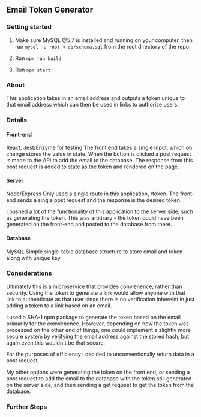 ## Email Token Generator

### Getting started

1. Make sure MySQL @5.7 is installed and running on your computer, then run ```mysql -u root < db/schema.sql``` from the root directory of the repo.

2. Run ```npm run build```

3. Run ```npm start```


### About
This application takes in an email address and outputs a token unique to that email address which can then be used in links to authorize users.

### Details
#### Front-end
React, Jest/Enzyme for testing
The front end takes a single input, which on change stores the value in state. When the button is clicked a post request is made to the API to add the email to the database. The response from this post request is added to state as the token and rendered on the page.

#### Server 
Node/Express
Only used a single route in this application, /token. The front-end sends a single post request and the response is the desired token.

I pushed a lot of the functionality of this application to the server side, such as generating the token. This was arbitrary - the token could have been generated on the front-end and posted to the database from there.

#### Database
MySQL
Simple single-table database structure to store email and token along with unique key.

### Considerations

Ultimately this is a microservice that provides convienence, rather than security. Using the token to generate a link would allow anyone with that link to authenticate as that user since there is no verification inhereint in just adding a token to a link based on an email.

I used a SHA-1 npm package to generate the token based on the email primarily for the convienence. However, depending on how the token was processed on the other end of things, one could implement a slightly more secure system by verifying the email address against the stored hash, but again even this wouldn't be that secure. 

For the purposes of efficiency I decided to unconventionally return data in a post request. 

My other options were generating the token on the front end, or sending a post request to add the email to the database with the token still generated on the server side, and then sending a get request to get the token from the database.

### Further Steps





